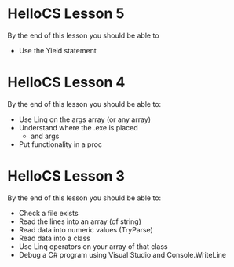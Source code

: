 # HelloCS Lesson 5

By the end of this lesson you should be able to 
* Use the Yield statement

# HelloCS Lesson 4

By the end of this lesson you should be able to:
* Use Linq on the args array (or any array)
* Understand where the .exe is placed
  * and args
* Put functionality in a proc

# HelloCS Lesson 3

By the end of this lesson you should be able to:
* Check a file exists
* Read the lines into an array (of string)
* Read data into numeric values (TryParse)
* Read data into a class
* Use Linq operators on your array of that class
* Debug a C# program using Visual Studio and Console.WriteLine

